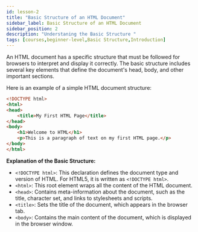 ```yaml
---
id: lesson-2
title: "Basic Structure of an HTML Document"
sidebar_label: Basic Structure of an HTML Document
sidebar_position: 2
description: "Understaning the Basic Structure "
tags: [courses,beginner-level,Basic Structure,Introduction]
---
```


An HTML document has a specific structure that must be followed for browsers to interpret and display it correctly. The basic structure includes several key elements that define the document's head, body, and other important sections.

Here is an example of a simple HTML document structure:

```html
<!DOCTYPE html>
<html>
<head>
    <title>My First HTML Page</title>
</head>
<body>
    <h1>Welcome to HTML</h1>
    <p>This is a paragraph of text on my first HTML page.</p>
</body>
</html>
```

**Explanation of the Basic Structure:**
- `<!DOCTYPE html>`: This declaration defines the document type and version of HTML. For HTML5, it is written as `<!DOCTYPE html>`.
- `<html>`: This root element wraps all the content of the HTML document.
- `<head>`: Contains meta-information about the document, such as the title, character set, and links to stylesheets and scripts.
- `<title>`: Sets the title of the document, which appears in the browser tab.
- `<body>`: Contains the main content of the document, which is displayed in the browser window.
